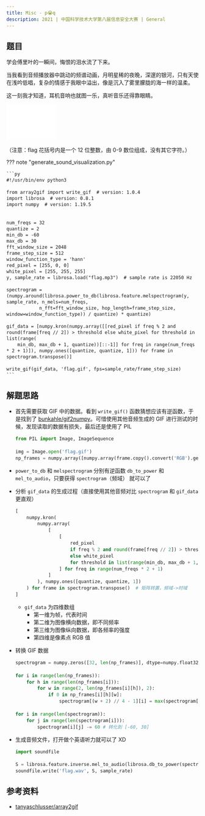 ```yaml
---
title: Misc - p😭q
description: 2021 | 中国科学技术大学第八届信息安全大赛 | General
---
```


## 题目

学会傅里叶的一瞬间，悔恨的泪水流了下来。

当我看到音频播放器中跳动的频谱动画，月明星稀的夜晚，深邃的银河，只有天使在浅吟低唱，复杂的情感于我眼中溢出，像是沉入了雾里朦胧的海一样的温柔。

这一刻我才知道，耳机音响也就图一乐，真听音乐还得靠眼睛。

![flag.gif](img/p_q01.gif)

（注意：flag 花括号内是一个 12 位整数，由 0-9 数位组成，没有其它字符。）

??? note "generate_sound_visualization.py"

    ```py
    #!/usr/bin/env python3

    from array2gif import write_gif  # version: 1.0.4
    import librosa  # version: 0.8.1
    import numpy  # version: 1.19.5


    num_freqs = 32
    quantize = 2
    min_db = -60
    max_db = 30
    fft_window_size = 2048
    frame_step_size = 512
    window_function_type = 'hann'
    red_pixel = [255, 0, 0]
    white_pixel = [255, 255, 255]
    y, sample_rate = librosa.load("flag.mp3")  # sample rate is 22050 Hz

    spectrogram = (numpy.around(librosa.power_to_db(librosa.feature.melspectrogram(y, sample_rate, n_mels=num_freqs,
                n_fft=fft_window_size, hop_length=frame_step_size, window=window_function_type)) / quantize) * quantize)

    gif_data = [numpy.kron(numpy.array([[red_pixel if freq % 2 and round(frame[freq // 2]) > threshold else white_pixel for threshold in list(range(
        min_db, max_db + 1, quantize))[::-1]] for freq in range(num_freqs * 2 + 1)]), numpy.ones([quantize, quantize, 1])) for frame in spectrogram.transpose()]

    write_gif(gif_data, 'flag.gif', fps=sample_rate/frame_step_size)
    ```

## 解题思路

- 首先需要获取 GIF 中的数据。看到 `write_gif()` 函数猜想应该有逆函数，于是找到了 [bunkahle/gif2numpy](https://github.com/bunkahle/gif2numpy)。可惜使用其他音频生成的 GIF 进行测试的时候，发现读取的数据有损失，最后还是使用了 PIL
    ```py
    from PIL import Image, ImageSequence

    img = Image.open('flag.gif')
    np_frames = numpy.array([numpy.array(frame.copy().convert('RGB').getdata(),dtype=numpy.uint8).reshape(frame.size[1],frame.size[0],3) for frame in ImageSequence.Iterator(img)])
    ```
- `power_to_db` 和 `melspectrogram` 分别有逆函数 `db_to_power` 和 `mel_to_audio`，只要获得 `spectrogram`（频域） 就可以了
- 分析 `gif_data` 的生成过程（直接使用其他音频对比 `spectrogram` 和 `gif_data` 更直观）

    ```py
    [
        numpy.kron(
            numpy.array(
                [
                    [
                        red_pixel
                        if freq % 2 and round(frame[freq // 2]) > threshold
                        else white_pixel
                        for threshold in list(range(min_db, max_db + 1, quantize))[::-1]
                    ] for freq in range(num_freqs * 2 + 1)
                ]
            ), numpy.ones([quantize, quantize, 1])
        ) for frame in spectrogram.transpose()  # 矩阵转置，频域->时域
    ]
    ```

    - `gif_data` 为四维数组
        - 第一维为帧，代表时间
        - 第二维为图像横向数据，即不同频率
        - 第三维为图像纵向数据，即各频率的强度
        - 第四维是像素点 RGB 值

- 转换 GIF 数据

    ```py
    spectrogram = numpy.zeros([32, len(np_frames)], dtype=numpy.float32)

    for i in range(len(np_frames)):
        for h in range(len(np_frames[i])):
            for w in range(2, len(np_frames[i][h]), 2):
                if 0 in np_frames[i][h][w]:
                    spectrogram[(w + 2) // 4 - 1][i] = max(spectrogram[(w + 2) // 4 - 1][i], 92 - h)    # 高在数组中为倒序存储

    for i in range(len(spectrogram)):
        for j in range(len(spectrogram[i])):
            spectrogram[i][j] -= 60 # 转化到 [-60, 30]
    ```

- 生成音频文件，打开做个英语听力就可以了 XD

    ```py
    import soundfile

    S = librosa.feature.inverse.mel_to_audio(librosa.db_to_power(spectrogram), hop_length=frame_step_size, window=window_function_type)
    soundfile.write('flag.wav', S, sample_rate)
    ```

## 参考资料

- [tanyaschlusser/array2gif](https://github.com/tanyaschlusser/array2gif)